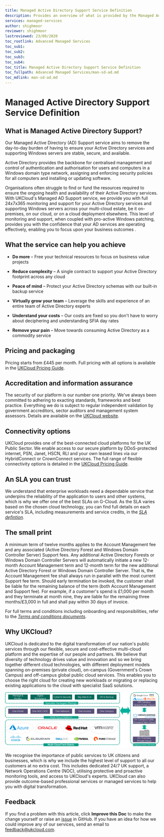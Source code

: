 ```yaml
---
title: Managed Active Directory Support Service Definition
description: Provides an overview of what is provided by the Managed Active Directory Support service
services: managed-services
author: shighmoor
reviewer: shighmoor
lastreviewed: 23/09/2020
toc_rootlink: Advanced Managed Services
toc_sub1: 
toc_sub2:
toc_sub3:
toc_sub4:
toc_title: Managed Active Directory Support Service Definition
toc_fullpath: Advanced Managed Services/man-sd-ad.md
toc_mdlink: man-sd-ad.md
---
```


# Managed Active Directory Support Service Definition

## What is Managed Active Directory Support?

Our Managed Active Directory (AD) Support service aims to remove the day-to-day burden of having to ensure your Active Directory services and supporting Windows servers are stable, secure, and available.

Active Directory provides the backbone for centralised management and control of authentication and authorisation for users and computers in a Windows domain type network, assigning and enforcing security policies for all computers and installing or updating software.

Organisations often struggle to find or fund the resources required to ensure the ongoing health and availability of their Active Directory services. With UKCloud's Managed AD Support service, we provide you with full 24x7x365 monitoring and support for your Active Directory services and supporting Windows servers across your multi-cloud estate, be it on-premises, on our cloud, or on a cloud deployment elsewhere. This level of monitoring and support, when coupled with pro-active Windows patching, provides you with the confidence that your AD services are operating effectively, enabling you to focus upon your business outcomes
.

## What the service can help you achieve

- **Do more** – Free your technical resources to focus on business value projects

- **Reduce complexity** – A single contract to support your Active Directory footprint across any cloud

- **Peace of mind** – Protect your Active Directory schemas with our built-in backup service

- **Virtually grow your team** – Leverage the skills and experience of an entire team of Active Directory experts

- **Understand your costs** – Our costs are fixed so you don't have to worry about deciphering and understanding SFIA day rates

- **Remove your pain** – Move towards consuming Active Directory as a commodity service

## Pricing and packaging

Pricing starts from £445 per month. Full pricing with all options is available in the [UKCloud Pricing Guide](https://ukcloud.com/pricing-guide).

## Accreditation and information assurance

The security of our platform is our number one priority. We've always been committed to adhering to exacting standards, frameworks and best practice. Everything we do is subject to regular independent validation by government accreditors, sector auditors and management system assessors. Details are available on the [UKCloud website](https://ukcloud.com/governance/).

## Connectivity options

UKCloud provides one of the best-connected cloud platforms for the UK Public Sector. We enable access to our secure platform by DDoS-protected internet, PSN, Janet, HSCN, RLI and your own leased lines via our HybridConnect or CrownConnect services. The full range of flexible connectivity options is detailed in the [UKCloud Pricing Guide](https://ukcloud.com/pricing-guide).

## An SLA you can trust

We understand that enterprise workloads need a dependable service that underpins the reliability of the application to users and other systems, which is why we offer one of the best SLAs on G-Cloud. As the SLA varies based on the chosen cloud technology, you can find full details on each service's SLA, including measurements and service credits, in the [*SLA defintion*](../other/other-ref-sla-definition.md).

## The small print

A minimum term of twelve months applies to the Account Management fee and any associated (Active Directory Forest and Windows Domain Controller Server) Support fees. Any additional Active Directory Forests or Windows Domain Controller Servers will automatically initiate a new 12-month Account Management term and 12-month term for the new additional Active Directory Forest or Windows Domain Controller Server. That is, the Account Management fee shall always run in parallel with the most current Support fee term. Should early termination be invoked, the customer shall be liable for the remaining balance of the term (both Account Management and Support fee). For example, if a customer's spend is £1,000 per month and they terminate at month nine, they are liable for the remaining three months/£3,000 in full and shall pay within 30 days of invoice.

For full terms and conditions including onboarding and responsibilities, refer to the [*Terms and conditions documents*](../other/other-ref-terms-and-conditions.md).

## Why UKCloud?

UKCloud is dedicated to the digital transformation of our nation's public services through our flexible, secure and cost-effective multi-cloud platform and the expertise of our people and partners. We believe that diversity of technology drives value and innovation and so we bring together different cloud technologies, with different deployment models spanning on-premises (private cloud), on-campus (Government's Crown Campus) and off-campus global public cloud services. This enables you to choose the right cloud for creating new workloads or migrating or replacing existing applications to the cloud with specialist SaaS solutions.

![UKCloud services](images/ukc-services-g12.png)

We recognise the importance of public services to UK citizens and businesses, which is why we include the highest level of support to all our customers at no extra cost. This includes dedicated 24/7 UK support, a Network Operations Centre (NOC), utilising protective and proactive monitoring tools, and access to UKCloud's experts. UKCloud can also provide outcome-based professional services or managed services to help you with digital transformation.

## Feedback

If you find a problem with this article, click **Improve this Doc** to make the change yourself or raise an [issue](https://github.com/UKCloud/documentation/issues) in GitHub. If you have an idea for how we could improve any of our services, send an email to <feedback@ukcloud.com>.
